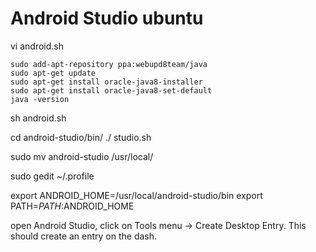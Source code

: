 # Android Studio ubuntu

vi android.sh
~~~
sudo add-apt-repository ppa:webupd8team/java
sudo apt-get update
sudo apt-get install oracle-java8-installer
sudo apt-get install oracle-java8-set-default
java -version
~~~

sh android.sh


cd android-studio/bin/
./ studio.sh

sudo mv android-studio /usr/local/

sudo gedit ~/.profile

export ANDROID_HOME=/usr/local/android-studio/bin export PATH=$PATH:$ANDROID_HOME



open Android Studio,
click on Tools menu -> Create Desktop Entry.
This should create an entry on the dash.
